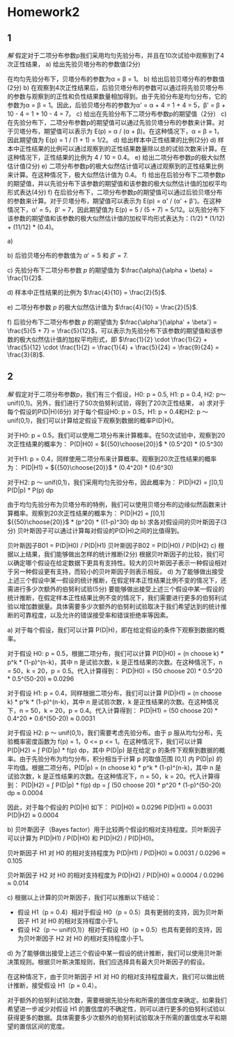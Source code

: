 # Homework2
## 1  
*解*
假定对于二项分布参数p我们采用均匀先验分布，并且在10次试验中观察到了4次正性结果，
a) 给出先验贝塔分布的参数值(2分)

在均匀先验分布下，贝塔分布的参数为α = β = 1。
b) 给出后验贝塔分布的参数值(2分)
b) 在观察到4次正性结果后，后验贝塔分布的参数可以通过将先验贝塔分布的参数与观察到的正性和负性结果数量相加得到。由于先验分布是均匀分布，它的参数为α = β = 1。因此，后验贝塔分布的参数为α' = α + 4 = 1 + 4 = 5，β' = β + 10 - 4 = 1 + 10 - 4 = 7。
c) 给出在先验分布下二项分布参数p的期望值（2分）
c) 在先验分布下，二项分布参数p的期望值可以通过先验贝塔分布的参数来计算。对于贝塔分布，期望值可以表示为 E(p) = α / (α + β)。在这种情况下，α = β = 1，因此期望值为 E(p) = 1 / (1 + 1) = 1/2。
d) 给出样本中正性结果的比例(2分)
d) 样本中正性结果的比例可以通过观察到的正性结果数量除以总的试验次数来计算。在这种情况下，正性结果的比例为 4 / 10 = 0.4。
e) 给出二项分布参数p的极大似然估计值(2分)
e) 二项分布参数p的极大似然估计值可以通过观察到的正性结果比例来计算。在这种情况下，极大似然估计值为 0.4。
f) 给出在后验分布下二项参数p的期望值，并以先验分布下该参数的期望值和该参数的极大似然估计值的加权平均形式表达(4分)
f) 在后验分布下，二项分布参数p的期望值可以通过后验贝塔分布的参数来计算。对于贝塔分布，期望值可以表示为 E(p) = α' / (α' + β')。在这种情况下，α' = 5，β' = 7，因此期望值为 E(p) = 5 / (5 + 7) = 5/12。以先验分布下该参数的期望值和该参数的极大似然估计值的加权平均形式表达为：(1/2) * (1/12) + (11/12) * (0.4)。

a) 

b) 后验贝塔分布的参数值为 $\alpha' = 5$ 和 $\beta' = 7$.

c) 先验分布下二项分布参数 $p$ 的期望值为 $\frac{\alpha}{\alpha + \beta} = \frac{1}{2}$.

d) 样本中正性结果的比例为 $\frac{4}{10} = \frac{2}{5}$.

e) 二项分布参数 $p$ 的极大似然估计值为 $\frac{4}{10} = \frac{2}{5}$.

f) 后验分布下二项分布参数 $p$ 的期望值为 $\frac{\alpha'}{\alpha' + \beta'} = \frac{5}{5 + 7} = \frac{5}{12}$，可以表示为先验分布下该参数的期望值和该参数的极大似然估计值的加权平均形式，即 $\frac{1}{2} \cdot \frac{1}{2} + \frac{5}{12} \cdot \frac{1}{2} = \frac{1}{4} + \frac{5}{24} = \frac{9}{24} = \frac{3}{8}$.


## 2
*解*
假定对于二项分布参数p，我们有三个假设，H0: p = 0.5, H1: p = 0.4, H2: p～unif(0,1)。另外，我们进行了50次伯努利试验，得到了20次正性结果，
a) 求对于每个假设的P(D|H)(6分)
对于每个假设H0: p = 0.5，H1: p = 0.4和H2: p ～ unif(0,1)，我们可以计算给定假设下观察到数据的概率P(D|H)。

对于H0: p = 0.5，我们可以使用二项分布来计算概率。在50次试验中，观察到20次正性结果的概率为：
P(D|H0) = ${{50}\choose{20}}$ * (0.5^20) * (0.5^30)

对于H1: p = 0.4，同样使用二项分布来计算概率。观察到20次正性结果的概率为：
P(D|H1) = ${{50}\choose{20}}$ * (0.4^20) * (0.6^30)

对于H2: p ～ unif(0,1)，我们采用均匀先验分布，因此概率为：
P(D|H2) = ∫[0,1] P(D|p) * P(p) dp

由于均匀先验分布为贝塔分布的特例，我们可以使用贝塔分布的边缘似然函数来计算概率。观察到20次正性结果的概率为：
P(D|H2) = ∫[0,1] ${{50}\choose{20}}$ * (p^20) * ((1-p)^30) dp
b) 求各对假设间的贝叶斯因子(3分)
贝叶斯因子可以通过计算每对假设的P(D|H)之间的比值得到。

贝叶斯因子B01 = P(D|H0) / P(D|H1)
贝叶斯因子B02 = P(D|H0) / P(D|H2)
c) 根据以上结果，我们能够做出怎样的统计推断(2分)
根据贝叶斯因子的比较，我们可以确定哪个假设在给定数据下更具有支持性。较大的贝叶斯因子表示一种假设相对于另一种假设更有支持，而较小的贝叶斯因子则表示相反。
d) 为了能够做出接受上述三个假设中某一假设的统计推断，在假定样本正性结果比例不变的情况下，还需进行多少次额外的伯努利试验(5分)
要能够做出接受上述三个假设中某一假设的统计推断，在假定样本正性结果比例不变的情况下，我们需要进行更多的伯努利试验以增加数据量。具体需要多少次额外的伯努利试验取决于我们希望达到的统计推断的可靠程度，以及允许的错误接受率和错误拒绝率等因素。


a) 对于每个假设，我们可以计算 P(D|H)，即在给定假设的条件下观察到数据的概率。

对于假设 H0: p = 0.5，根据二项分布，我们可以计算 P(D|H0) = (n choose k) * p^k * (1-p)^(n-k)，其中 n 是试验次数，k 是正性结果的次数。在这种情况下，n = 50，k = 20，p = 0.5。代入计算得到：
P(D|H0) = (50 choose 20) * 0.5^20 * 0.5^(50-20) ≈ 0.0296

对于假设 H1: p = 0.4，同样根据二项分布，我们可以计算 P(D|H1) = (n choose k) * p^k * (1-p)^(n-k)，其中 n 是试验次数，k 是正性结果的次数。在这种情况下，n = 50，k = 20，p = 0.4。代入计算得到：
P(D|H1) = (50 choose 20) * 0.4^20 * 0.6^(50-20) ≈ 0.0031

对于假设 H2: p ～ unif(0,1)，我们需要考虑先验分布。由于 p 服从均匀分布，先验概率密度函数为 f(p) = 1，0 <= p <= 1。在这种情况下，我们可以计算 P(D|H2) = ∫ P(D|p) * f(p) dp，其中 P(D|p) 是在给定 p 的条件下观察到数据的概率。由于先验分布为均匀分布，积分相当于计算 p 的取值范围 [0,1] 内 P(D|p) 的平均值。根据二项分布，P(D|p) = (n choose k) * p^k * (1-p)^(n-k)，其中 n 是试验次数，k 是正性结果的次数。在这种情况下，n = 50，k = 20。代入计算得到：
P(D|H2) = ∫ P(D|p) * f(p) dp = ∫ (50 choose 20) * p^20 * (1-p)^(50-20) dp ≈ 0.0004

因此，对于每个假设的 P(D|H) 如下：
P(D|H0) ≈ 0.0296
P(D|H1) ≈ 0.0031
P(D|H2) ≈ 0.0004

b) 贝叶斯因子（Bayes factor）用于比较两个假设的相对支持程度。贝叶斯因子可以计算为 P(D|H1) / P(D|H0) 和 P(D|H2) / P(D|H0)。

贝叶斯因子 H1 对 H0 的相对支持程度为 P(D|H1) / P(D|H0) ≈ 0.0031 / 0.0296 ≈ 0.105

贝叶斯因子 H2 对 H0 的相对支持程度为 P(D|H2) / P(D|H0) ≈ 0.0004 / 0.0296 ≈ 0.014

c) 根据以上计算的贝叶斯因子，我们可以推断以下结论：
- 假设 H1（p = 0.4）相对于假设 H0（p = 0.5）具有更弱的支持，因为贝叶斯因子 H1 对 H0 的相对支持程度小于1。
- 假设 H2（p ～ unif(0,1)）相对于假设 H0（p = 0.5）也具有更弱的支持，因为贝叶斯因子 H2 对 H0 的相对支持程度小于1。

d) 为了能够做出接受上述三个假设中某一假设的统计推断，我们可以使用贝叶斯决策规则。根据贝叶斯决策规则，我们应选择具有最大贝叶斯因子的假设。

在这种情况下，由于贝叶斯因子 H1 对 H0 的相对支持程度最大，我们可以做出统计推断，接受假设 H1（p = 0.4）。

对于额外的伯努利试验次数，需要根据先验分布和所需的置信度来确定。如果我们希望进一步减少对假设 H1 的置信度的不确定性，则可以进行更多的伯努利试验以获得更多的数据。具体需要多少次额外的伯努利试验取决于所需的置信度水平和期望的置信区间的宽度。
